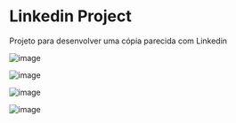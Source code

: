# Linkedin Project

Projeto para desenvolver uma cópia parecida com Linkedin


![image](https://github.com/GuilhermeSilvestre/Flutter-Linkedin/assets/100291684/4f883711-6455-4424-adfb-53ea83a428f6)

![image](https://github.com/GuilhermeSilvestre/Flutter-Linkedin/assets/100291684/b7eb68df-6aca-4db1-9c71-638b3a477c1a)

![image](https://github.com/GuilhermeSilvestre/Flutter-Linkedin/assets/100291684/7687f057-bf4c-42a0-8063-d9bfd440a330)

![image](https://github.com/GuilhermeSilvestre/Flutter-Linkedin/assets/100291684/aaa561c5-f10c-4650-81cc-a7c428a588af)
